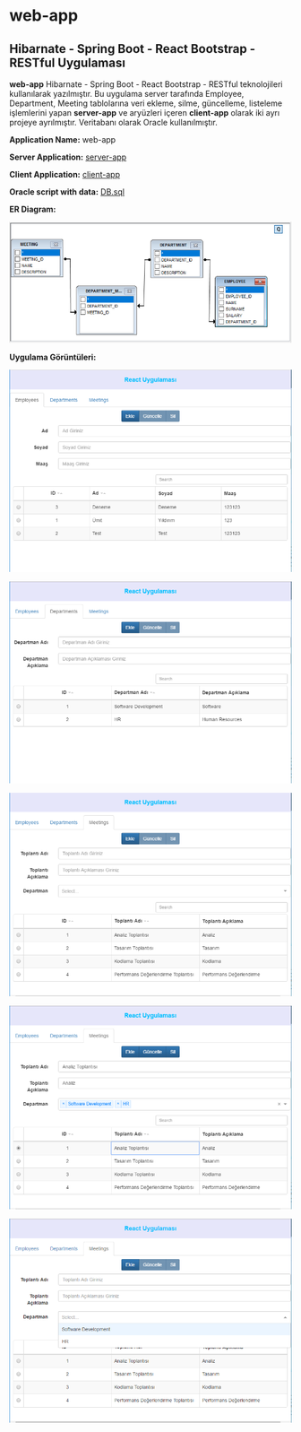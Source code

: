 # web-app
Hibarnate - Spring Boot - React Bootstrap - RESTful Uygulaması
---
**web-app** Hibarnate - Spring Boot - React Bootstrap - RESTful teknolojileri kullanılarak yazılmıştır.
Bu uygulama server tarafında Employee, Department, Meeting tablolarına veri ekleme, silme, güncelleme, listeleme işlemlerini yapan **server-app** ve aryüzleri içeren **client-app** olarak iki ayrı projeye ayrılmıştır.
Veritabanı olarak Oracle kullanılmıştır.

**Application Name:** web-app

**Server Application:** [server-app](server-app)

**Client Application:** [client-app](client-app)

**Oracle script with data:** [DB.sql](dosyalar/DB.sql)

**ER Diagram:**

![ER](/dosyalar/DB_ER.PNG?raw=true "ER")

**Uygulama Görüntüleri:**

![Employees](/dosyalar/Employees.PNG?raw=true "ER")

![Departments](/dosyalar/Departments.PNG?raw=true "ER")

![Meetings_1](/dosyalar/Meetings_1.PNG?raw=true "ER")

![Meetings_2](/dosyalar/Meetings_2.PNG?raw=true "ER")

![Meetings_3](/dosyalar/Meetings_3.PNG?raw=true "ER")
